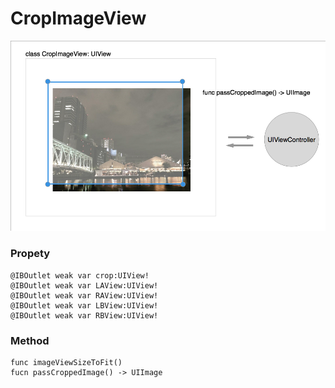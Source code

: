 # CropImageView
![CropImageView](https://github.com/ymmtshny/cropImageView/blob/master/cropImageView.jpg?raw=true "CropImageView")

### Propety
```
@IBOutlet weak var crop:UIView!
@IBOutlet weak var LAView:UIView!
@IBOutlet weak var RAView:UIView!
@IBOutlet weak var LBView:UIView!
@IBOutlet weak var RBView:UIView!
```

### Method
```
func imageViewSizeToFit()
fucn passCroppedImage() -> UIImage
```
